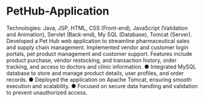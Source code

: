 ﻿# PetHub-Application
Technologies: Java, JSP, HTML, CSS (Front-end), JavaScript (Validation and Animation), Servlet (Back-end), My
SQL (Database), Tomcat (Server).
Developed a Pet Hub web application to streamline pharmaceutical sales and supply chain management. Implemented vendor
and customer login portals, pet product management and customer support. Features include product purchase, vendor
restocking, and transaction history, order tracking, and access to doctors and clinic information.
● Integrated MySQL database to store and manage product details, user profiles, and order records.
● Deployed the application on Apache Tomcat, ensuring smooth execution and scalability.
● Focused on secure data handling and validation to prevent unauthorized access. 
